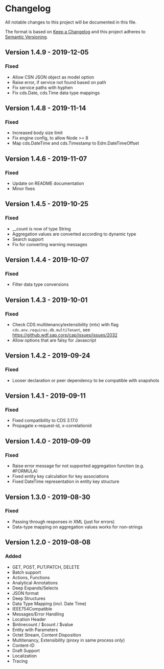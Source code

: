 # Changelog

All notable changes to this project will be documented in this file.

The format is based on [Keep a Changelog](http://keepachangelog.com/en/1.0.0/)
and this project adheres to [Semantic Versioning](http://semver.org/spec/v2.0.0.html).

<!-- New version information is automatically added after line 8 -->
## Version 1.4.9 - 2019-12-05

### Fixed
- Allow CSN JSON object as model option
- Raise error, if service not found based on path
- Fix service paths with hyphen
- Fix cds.Date, cds.Time data type mappings 

## Version 1.4.8 - 2019-11-14

### Fixed
- Increased body size limit
- Fix engine config, to allow Node >= 8
- Map cds.DateTime and cds.Timestamp to Edm.DateTimeOffset 

## Version 1.4.6 - 2019-11-07

### Fixed
- Update on README documentation
- Minor fixes

## Version 1.4.5 - 2019-10-25

### Fixed
- __count is now of type String
- Aggregation values are converted according to dynamic type
- Search support
- Fix for converting warning messages 

## Version 1.4.4 - 2019-10-07

### Fixed
- Filter data type conversions

## Version 1.4.3 - 2019-10-01

### Fixed
- Check CDS multitenancy/extensibility (mtx) with flag `cds.env.requires.db.multiTenant`, see https://github.wdf.sap.corp/cap/issues/issues/2032
- Allow options that are falsy for Javascript

## Version 1.4.2 - 2019-09-24

### Fixed
- Looser declaration or peer dependency to be compatible with snapshots

## Version 1.4.1 - 2019-09-11

### Fixed
- Fixed compatibility to CDS 3.17.0
- Propagate x-request-id, x-correlationid

## Version 1.4.0 - 2019-09-09

### Fixed

- Raise error message for not supported aggregation function (e.g. #FORMULA)
- Fixed entity key calculation for key associations
- Fixed DateTime representation in entity key structure

## Version 1.3.0 - 2019-08-30

### Fixed

- Passing through responses in XML (just for errors)
- Data-type mapping on aggregation values works for non-strings

## Version 1.2.0 - 2019-08-08

### Added

- GET, POST, PUT/PATCH, DELETE
- Batch support
- Actions, Functions
- Analytical Annotations
- Deep Expands/Selects
- JSON format
- Deep Structures
- Data Type Mapping (incl. Date Time)
- IEEE754Compatible
- Messages/Error Handling
- Location Header
- $inlinecount / $count / $value
- Entity with Parameters
- Octet Stream, Content Disposition
- Multitenancy, Extensibility (proxy in same process only)
- Content-ID
- Draft Support
- Localization
- Tracing
